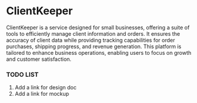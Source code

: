 # ClientKeeper
ClientKeeper is a service designed for small businesses, offering a suite of tools to efficiently manage client information and orders. It ensures the accuracy of client data while providing tracking capabilities for order purchases, shipping progress, and revenue generation. This platform is tailored to enhance business operations, enabling users to focus on growth and customer satisfaction.

### TODO LIST 
1.  Add a link for design doc
2. Add a link for mockup 
